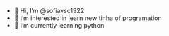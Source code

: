 - 👋 Hi, I’m @sofiavsc1922
- 👀 I’m interested in learn new tinha of programation
- 🌱 I’m currently learning python

<!---
sofiavsc1922/sofiavsc1922 is a ✨ special ✨ repository because its `README.md` (this file) appears on your GitHub profile.
You can click the Preview link to take a look at your changes.
--->
